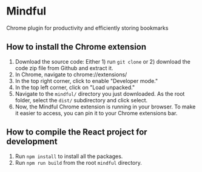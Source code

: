 # Mindful
Chrome plugin for productivity and efficiently storing bookmarks

## How to install the Chrome extension
1. Download the source code: Either 1) run `git clone` or 2) download the code zip file from Github and extract it.
2. In Chrome, navigate to chrome://extensions/
3. In the top right corner, click to enable "Developer mode."
4. In the top left corner, click on "Load unpacked."
5. Navigate to the `mindful/` directory you just downloaded. As the root folder, select the `dist/` subdirectory and click select.
6. Now, the Mindful Chrome extension is running in your browser. To make it easier to access, you can pin it to your Chrome extensions bar.

## How to compile the React project for development
1. Run `npm install` to install all the packages.
2. Run `npm run build` from the root `mindful` directory.
